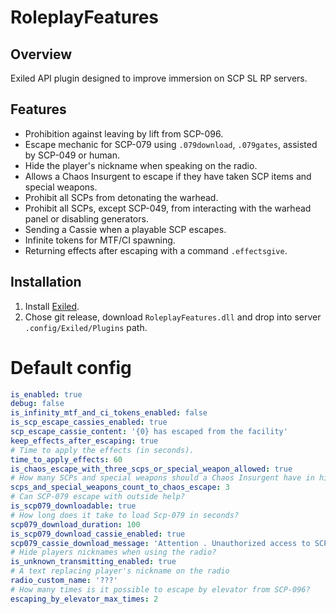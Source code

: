# RoleplayFeatures

## Overview
Exiled API plugin designed to improve immersion on SCP SL RP servers.

## Features
- Prohibition against leaving by lift from SCP-096.
- Escape mechanic for SCP-079 using `.079download`, `.079gates`, assisted by SCP-049 or human.
- Hide the player's nickname when speaking on the radio.
- Allows a Chaos Insurgent to escape if they have taken SCP items and special weapons.
- Prohibit all SCPs from detonating the warhead.
- Prohibit all SCPs, except SCP-049, from interacting with the warhead panel or disabling generators.
- Sending a Cassie when a playable SCP escapes.
- Infinite tokens for MTF/CI spawning.
- Returning effects after escaping with a command `.effectsgive`.


## Installation
1. Install [Exiled](https://github.com/ExSLMod-Team/EXILED).
2. Chose git release, download `RoleplayFeatures.dll` and drop into server `.config/Exiled/Plugins` path.
 
# Default config
```yaml
is_enabled: true
debug: false
is_infinity_mtf_and_ci_tokens_enabled: false
is_scp_escape_cassies_enabled: true
scp_escape_cassie_content: '{0} has escaped from the facility'
keep_effects_after_escaping: true
# Time to apply the effects (in seconds).
time_to_apply_effects: 60
is_chaos_escape_with_three_scps_or_special_weapon_allowed: true
# How many SCPs and special weapons should a Chaos Insurgent have in his inventory to escape?
scps_and_special_weapons_count_to_chaos_escape: 3
# Can SCP-079 escape with outside help?
is_scp079_downloadable: true
# How long does it take to load Scp-079 in seconds?
scp079_download_duration: 100
is_scp079_download_cassie_enabled: true
scp079_cassie_download_message: 'Attention . Unauthorized access to SCP 0 7 9 containment chamber has been detected . Security check requires'
# Hide players nicknames when using the radio?
is_unknown_transmitting_enabled: true
# A text replacing player's nickname on the radio
radio_custom_name: '???'
# How many times is it possible to escape by elevator from SCP-096?
escaping_by_elevator_max_times: 2
```
